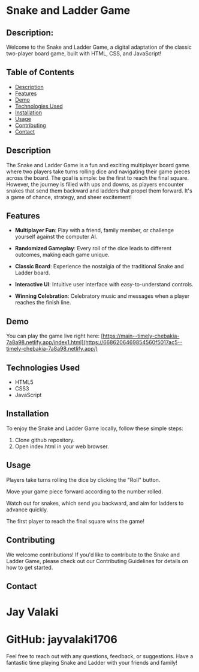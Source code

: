 # Snake and Ladder Game
## Description:
Welcome to the Snake and Ladder Game, a digital adaptation of the classic two-player board game, built with HTML, CSS, and JavaScript!


## Table of Contents

- [Description](#description)
- [Features](#features)
- [Demo](#demo)
- [Technologies Used](#technologies-used)
- [Installation](#installation)
- [Usage](#usage)
- [Contributing](#contributing)
- [Contact](#contact)

## Description

The Snake and Ladder Game is a fun and exciting multiplayer board game where two players take turns rolling dice and navigating their game pieces across the board. The goal is simple: be the first to reach the final square. However, the journey is filled with ups and downs, as players encounter snakes that send them backward and ladders that propel them forward. It's a game of chance, strategy, and sheer excitement!

## Features

- **Multiplayer Fun**: Play with a friend, family member, or challenge yourself against the computer AI.

- **Randomized Gameplay**: Every roll of the dice leads to different outcomes, making each game unique.

- **Classic Board**: Experience the nostalgia of the traditional Snake and Ladder board.

- **Interactive UI**: Intuitive user interface with easy-to-understand controls.

- **Winning Celebration**: Celebratory music and messages when a player reaches the finish line.

## Demo

You can play the game live right here: [https://main--timely-chebakia-7a8a98.netlify.app/index1.html](https://6686206469854560f5017ac5--timely-chebakia-7a8a98.netlify.app/)

## Technologies Used

- HTML5
- CSS3
- JavaScript

## Installation

To enjoy the Snake and Ladder Game locally, follow these simple steps:
1. Clone github repository. 
2. Open index.html in your web browser.

## Usage
Players take turns rolling the dice by clicking the "Roll" button.

Move your game piece forward according to the number rolled.

Watch out for snakes, which send you backward, and aim for ladders to advance quickly.

The first player to reach the final square wins the game!

## Contributing
We welcome contributions! If you'd like to contribute to the Snake and Ladder Game, please check out our Contributing Guidelines for details on how to get started.

## Contact
# Jay Valaki
# GitHub: jayvalaki1706
Feel free to reach out with any questions, feedback, or suggestions. Have a fantastic time playing Snake and Ladder with your friends and family!
